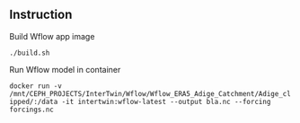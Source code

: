 
## Instruction

Build Wflow app image

`./build.sh`


Run Wflow model in container 


`docker run -v /mnt/CEPH_PROJECTS/InterTwin/Wflow/Wflow_ERA5_Adige_Catchment/Adige_clipped/:/data -it intertwin:wflow-latest --output bla.nc --forcing forcings.nc`
